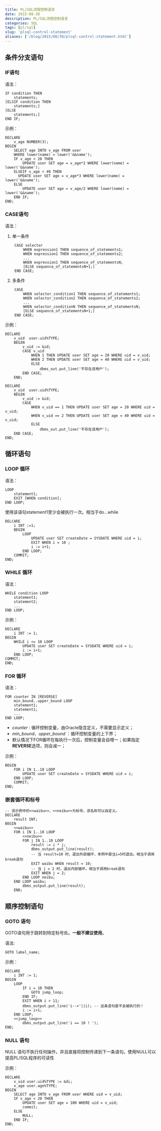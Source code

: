 ```yaml
---
title: PL/SQL流程控制语言
date: 2015-08-30
description: PL/SQL流程控制语言
categories: SQL
tags: [pl/sql]
slug: 'plsql-control-statement'
aliases: ['/blog/2015/08/30/plsql-control-statement.html']
---
```


## 条件分支语句

### IF语句

语法：

	IF condition THEN
		statements;
	[ELSIF condition THEN
		statements;]
	[ELSE
		statements;]
	END IF;

示例：

	DECLARE
		v_age NUMBER(3);
	BEGIN
		SELECT age INTO v_age FROM user
		WHERE lower(name) = lower('&&name');
		IF v_age < 20 THEN
			UPDATE user SET age = v_age*2 WHERE lower(name) = lower('&&name');
		ELSEIF v_age < 40 THEN
		  UPDATE user SET age = v_age*3 WHERE lower(name) = lower('&&name');
		ELSE
			UPDATE user SET age = v_age/2 WHERE lower(name) = lower('&&name');
		END IF;
	END;

### CASE语句

语法：

1. 单一条件

		CASE selector
			WHEN expression1 THEN sequence_of_statements1;
			WHEN expression1 THEN sequence_of_statements2;
			...
			WHEN expression1 THEN sequence_of_statementsN;
			[ELSE sequence_of_statementsN+1;]
		END CASE;

2. 多条件

		CASE
			WHEN selector_condition1 THEN sequence_of_statements1;
			WHEN selector_condition2 THEN sequence_of_statements2;
			...
			WHEN selector_conditionN THEN sequence_of_statementsN;
			[ELSE sequence_of_statementsN+1;]
		END CASE;

示例：

	DECLARE
		v_uid  user.uid%TYPE;
		BEGIN
			v_uid := &id;
			CASE v_uid
				WHEN 1 THEN UPDATE user SET age = 20 WHERE uid = v_uid;
				WHEN 2 THEN UPDATE user SET age = 40 WHERE uid = v_uid;
				ELSE
					dbms_out.put_line('不存在该用户');
			END CASE;
		END;

	DECLARE
		v_uid  user.uid%TYPE;
		BEGIN
			v_uid := &id;
			CASE
				WHEN v_uid == 1 THEN UPDATE user SET age = 20 WHERE uid = v_uid;
				WHEN v_uid == 2 THEN UPDATE user SET age = 40 WHERE uid = v_uid;
				ELSE
					dbms_out.put_line('不存在该用户');
		END CASE;
	END;

## 循环语句

### LOOP 循环

语法：

	LOOP
		statement1;
		EXIT [WHEN condition];
	END LOOP;

使用该语句statement1至少会被执行一次。相当于do...while

	DELCARE
		i INT :=1;
		BEGIN
			LOOP
				UPDATE user SET createDate = SYSDATE WHERE uid = i;
				EXIT WHEN i = 10 ;
				i := i+1;
			END LOOP;
		COMMIT;
	END;

### WHILE 循环

语法：

	WHILE condition LOOP
		statement1;
		statement2;
		...
	END LOOP;

示例：

	DECLARE
		i INT := 1;
	BEGIN
		WHILE i <= 10 LOOP
			UPDATE user SET createDate = SYSDATE WHERE uid = i;
			i := i+1;
		END LOOP;
	COMMIT;
	END;

### FOR 循环

语法：

	FOR counter IN [REVERSE]
		min_bound..upper_bound LOOP
		statement1;
		statement1;
		...
	END LOOP;

* _counter_ : 循环控制变量，由Oracle隐含定义，不需要显示定义；
* _min_bound_、_upper_bound_ ：循环控制变量的上下界；
* 默认情况下FOR循环在每执行一次后，控制变量会自增一；如果指定**REVERSE**选项，则会减一；

示例：

	BEGIN
		FOR i IN 1..10 LOOP
			UPDATE user SET createDate = SYSDATE WHERE uid = i;
		END LOOP;
		COMMIT;
	END;

### 嵌套循环和标号

    -- 该示例中的<<waibu>>、<<neibu>>为标号，该名称可以自定义。
    DECLARE
		result INT;
	BEGIN
		<<waibu>>
		FOR i IN 1..10 LOOP
			<<neibu>>
			FOR j IN 1..10 LOOP
			    result := i * j;
				dbms_output.put_line(result);
				-- 当 result=10 时，退出外部循环，本例中是当i=5时退出。相当于调用break语句
				EXIT waibu WHEN result = 10; 
				-- 当 j = 2 时，退出内部循环。相当于调用break语句
				EXIT WHEN j = 2; 
			END LOOP neibu;
		END LOOP waibu;
			dbms_output.put_line(result);
		END;

## 顺序控制语句

### GOTO 语句

GOTO语句用于跳转到特定标号处。**一般不建议使用**。

语法:

	GOTO label_name;

示例：

	DECLARE
		i INT := 1;
	BEGIN
		LOOP
			IF i = 10 THEN
				GOTO jump_loop;
			END IF;
			EXIT WHEN i > 11;
			dbms_output.put_line('i-->'||i); -- 这条语句是不会被执行的！
			i := i+1;
		END LOOP;
		<<jump_loop>>
			dbms_output.put_line('i == 10 ! ');
	END;

### NULL 语句

NULL 语句不执行任何操作，并且直接将控制传递到下一条语句。使用NULL可以提高PL/SQL程序的可读性

示例：

	DECLARE
		v_uid user.uid%TYPE := &di;
		v_age user.age%TYPE;
	BEGIN
		SELECT age INTO v_age FROM user WHERE uid = v_uid;
		IF v_age < 20 THEN
			UPDATE user SET age = 100 WHERE uid = v_uid;
			commit;
		ELSE
			NULL;
		END IF;
	END;